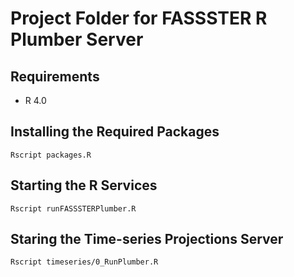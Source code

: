 # Project Folder for FASSSTER R Plumber Server

## Requirements

- R 4.0

## Installing the Required Packages
```
Rscript packages.R
```

## Starting the R Services
```
Rscript runFASSSTERPlumber.R
```

## Staring the Time-series Projections Server
```
Rscript timeseries/0_RunPlumber.R
```